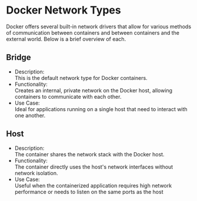 # Docker Network Types

Docker offers several built-in network drivers that allow for various methods of communication between containers and between containers and the external world. Below is a brief overview of each.

## Bridge

- Description:  
    This is the default network type for Docker containers.
- Functionality:  
    Creates an internal, private network on the Docker host, allowing containers to communicate with each other.
- Use Case:  
    Ideal for applications running on a single host that need to interact with one another.



## Host


- Description:  
      The container shares the network stack with the Docker host.  
- Functionality:  
      The container directly uses the host's network interfaces without network isolation.   
- Use Case:   
      Useful when the containerized application requires high network performance or needs to listen on the same ports as the host

